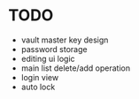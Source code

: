 # TODO

* vault master key design
* password storage
* editing ui logic
* main list delete/add operation
* login view
* auto lock
